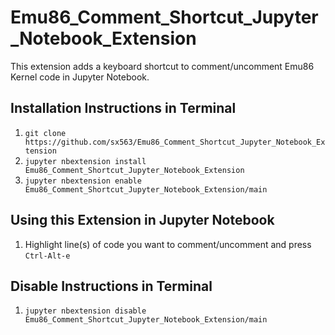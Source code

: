 # Emu86_Comment_Shortcut_Jupyter_Notebook_Extension
This extension adds a keyboard shortcut to comment/uncomment Emu86 Kernel code in Jupyter Notebook.
## Installation Instructions in Terminal
1. `git clone https://github.com/sx563/Emu86_Comment_Shortcut_Jupyter_Notebook_Extension`
2. `jupyter nbextension install Emu86_Comment_Shortcut_Jupyter_Notebook_Extension`
3. `jupyter nbextension enable Emu86_Comment_Shortcut_Jupyter_Notebook_Extension/main`
## Using this Extension in Jupyter Notebook
1. Highlight line(s) of code you want to comment/uncomment and press `Ctrl-Alt-e`
## Disable Instructions in Terminal
1. `jupyter nbextension disable Emu86_Comment_Shortcut_Jupyter_Notebook_Extension/main`
